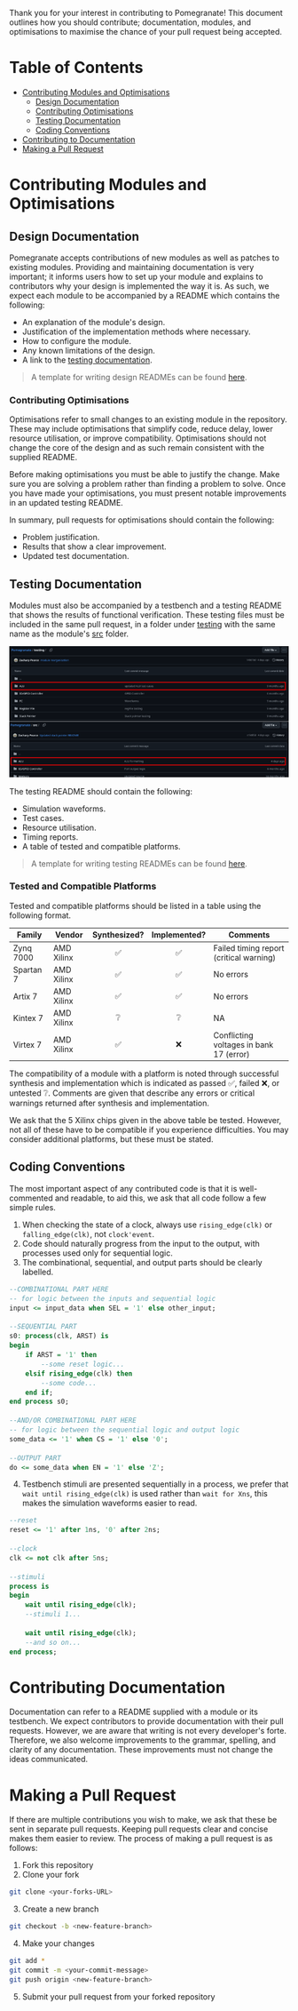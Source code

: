 Thank you for your interest in contributing to Pomegranate! This document outlines how you should contribute; documentation, modules, and optimisations to maximise the chance of your pull request being accepted.

# Table of Contents
* [Contributing Modules and Optimisations](#contributing-modules-and-optimisations)
    * [Design Documentation](#design-documentation)
    * [Contributing Optimisations](#contributing-optimisations)
    * [Testing Documentation](#testing-documentation)
    * [Coding Conventions](#coding-conventions)
* [Contributing to Documentation](#contributing-documentation)
* [Making a Pull Request](#making-a-pull-request)

# Contributing Modules and Optimisations

## Design Documentation
Pomegranate accepts contributions of new modules as well as patches to existing modules. Providing and maintaining documentation is very important; it informs users how to set up your module and explains to contributors why your design is implemented the way it is. As such, we expect each module to be accompanied by a README which contains the following:
* An explanation of the module's design.
* Justification of the implementation methods where necessary.
* How to configure the module.
* Any known limitations of the design.
* A link to the [testing documentation](#testing-documentation).

> A template for writing design READMEs can be found [here](/.github/README_TEMPLATES/DESIGN.md).

### Contributing Optimisations
Optimisations refer to small changes to an existing module in the repository. These may include optimisations that simplify code, reduce delay, lower resource utilisation, or improve compatibility. Optimisations should not change the core of the design and as such remain consistent with the supplied README.

Before making optimisations you must be able to justify the change. Make sure you are solving a problem rather than finding a problem to solve. Once you have made your optimisations, you must present notable improvements in an updated testing README.

In summary, pull requests for optimisations should contain the following:
* Problem justification.
* Results that show a clear improvement.
* Updated test documentation.

## Testing Documentation
Modules must also be accompanied by a testbench and a testing README that shows the results of functional verification. These testing files must be included in the same pull request, in a folder under [testing](/testing/) with the same name as the module's [src](/src/) folder.

![Testing file location](/images/testing_files_example.png)

The testing README should contain the following:
* Simulation waveforms.
* Test cases.
* Resource utilisation.
* Timing reports.
* A table of tested and compatible platforms.

> A template for writing testing READMEs can be found [here](/.github/README_TEMPLATES/TESTING.md).

### Tested and Compatible Platforms
Tested and compatible platforms should be listed in a table using the following format.

| Family | Vendor | Synthesized? | Implemented? | Comments |
| --- | --- | :---: | :---: | --- |
| Zynq 7000 | AMD Xilinx | :white_check_mark: | :white_check_mark: | Failed timing report (critical warning) |
| Spartan 7 | AMD Xilinx | :white_check_mark: | :white_check_mark: | No errors |
| Artix 7 | AMD Xilinx | :white_check_mark: | :white_check_mark: | No errors |
| Kintex 7 | AMD Xilinx | :grey_question: | :grey_question: | NA |
| Virtex 7 | AMD Xilinx | :white_check_mark: | :x: | Conflicting voltages in bank 17 (error) |

The compatibility of a module with a platform is noted through successful synthesis and implementation which is indicated as passed :white_check_mark:, failed :x:, or untested :grey_question:. Comments are given that describe any errors or critical warnings returned after synthesis and implementation.

We ask that the 5 Xilinx chips given in the above table be tested. However, not all of these have to be compatible if you experience difficulties. You may consider additional platforms, but these must be stated.

## Coding Conventions
The most important aspect of any contributed code is that it is well-commented and readable, to aid this, we ask that all code follow a few simple rules.
1. When checking the state of a clock, always use `rising_edge(clk)` or `falling_edge(clk)`, not `clock'event`.
2. Code should naturally progress from the input to the output, with processes used only for sequential logic.
3. The combinational, sequential, and output parts should be clearly labelled.

```VHDL
--COMBINATIONAL PART HERE
-- for logic between the inputs and sequential logic
input <= input_data when SEL = '1' else other_input;

--SEQUENTIAL PART
s0: process(clk, ARST) is
begin
    if ARST = '1' then
        --some reset logic...
    elsif rising_edge(clk) then
        --some code...
    end if;
end process s0;

--AND/OR COMBINATIONAL PART HERE
-- for logic between the sequential logic and output logic
some_data <= '1' when CS = '1' else '0';

--OUTPUT PART
do <= some_data when EN = '1' else 'Z';
```

4. Testbench stimuli are presented sequentially in a process, we prefer that `wait until rising_edge(clk)` is used rather than `wait for Xns`, this makes the simulation waveforms easier to read.

```VHDL
--reset
reset <= '1' after 1ns, '0' after 2ns;

--clock
clk <= not clk after 5ns;

--stimuli
process is
begin
    wait until rising_edge(clk);
    --stimuli 1...

    wait until rising_edge(clk);
    --and so on...
end process;
```

# Contributing Documentation
Documentation can refer to a README supplied with a module or its testbench. We expect contributors to provide documentation with their pull requests. However, we are aware that writing is not every developer's forte. Therefore, we also welcome improvements to the grammar, spelling, and clarity of any documentation. These improvements must not change the ideas communicated.

# Making a Pull Request
If there are multiple contributions you wish to make, we ask that these be sent in separate pull requests. Keeping pull requests clear and concise makes them easier to review. The process of making a pull request is as follows:
1. Fork this repository
2. Clone your fork

```bash
git clone <your-forks-URL>
```

3. Create a new branch

```bash
git checkout -b <new-feature-branch>
```

4. Make your changes

```bash
git add *
git commit -m <your-commit-message>
git push origin <new-feature-branch>
```

5. Submit your pull request from your forked repository